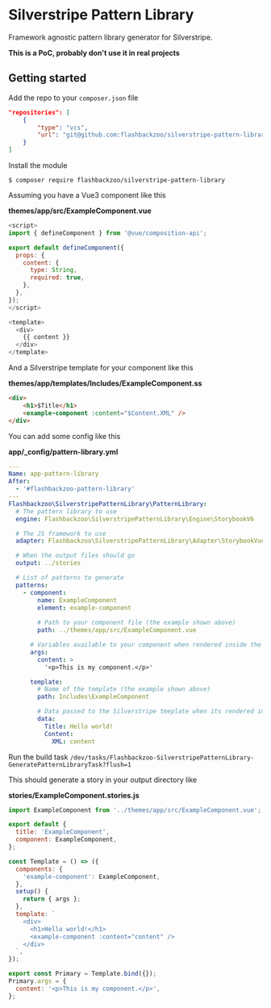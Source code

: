 # Silverstripe Pattern Library

Framework agnostic pattern library generator for Silverstripe.

**This is a PoC, probably don't use it in real projects**

## Getting started

Add the repo to your `composer.json` file

```json
"repositories": [
    {
        "type": "vcs",
        "url": "git@github.com:flashbackzoo/silverstripe-pattern-library.git"
    }
]
```

Install the module

```
$ composer require flashbackzoo/silverstripe-pattern-library
```

Assuming you have a Vue3 component like this

**themes/app/src/ExampleComponent.vue**

```js
<script>
import { defineComponent } from '@vue/composition-api';

export default defineComponent({
  props: {
    content: {
      type: String,
      required: true,
    },
  },
});
</script>

<template>
  <div>
    {{ content }}
  </div>
</template>
```

And a Silverstripe template for your component like this

**themes/app/templates/Includes/ExampleComponent.ss**

```html
<div>
    <h1>$Title</h1>
    <example-component :content="$Content.XML" />
</div>
```

You can add some config like this

**app/_config/pattern-library.yml**

```yaml
---
Name: app-pattern-library
After:
  - '#flashbackzoo-pattern-library'
---
Flashbackzoo\SilverstripePatternLibrary\PatternLibrary:
  # The pattern library to use
  engine: Flashbackzoo\SilverstripePatternLibrary\Engine\StorybookV6

  # The JS framework to use
  adapter: Flashbackzoo\SilverstripePatternLibrary\Adapter\StorybookVue3

  # When the output files should go
  output: ../stories

  # List of patterns to generate
  patterns:
    - component:
        name: ExampleComponent
        element: example-component
        
        # Path to your component file (the example shown above)
        path: ../themes/app/src/ExampleComponent.vue

      # Variables available to your component when rendered inside the pattern file
      args:
        content: >
          '<p>This is my component.</p>'

      template:
        # Name of the template (the example shown above)
        path: Includes\ExampleComponent

        # Data passed to the Silverstripe tmeplate when its rendered into the output file.
        data:
          Title: Hello world!
          Content:
            XML: content
```

Run the build task `/dev/tasks/Flashbackzoo-SilverstripePatternLibrary-GeneratePatternLibraryTask?flush=1`

This should generate a story in your output directory like

**stories/ExampleComponent.stories.js**

```js
import ExampleComponent from '../themes/app/src/ExampleComponent.vue';

export default {
  title: 'ExampleComponent',
  component: ExampleComponent,
};

const Template = () => ({
  components: {
    'example-component': ExampleComponent,
  },
  setup() {
    return { args };
  },
  template: `
    <div>
      <h1>Hello world!</h1>
      <example-component :content="content" />
    </div>
  `,
});

export const Primary = Template.bind({});
Primary.args = {
  content: '<p>This is my component.</p>',
};
```
